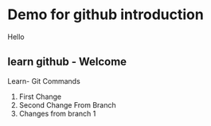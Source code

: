 # Demo for github introduction

Hello
## learn github - Welcome

Learn- Git Commands

1. First Change
2. Second Change From Branch
3. Changes from branch 1